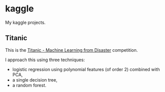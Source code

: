 # kaggle
My kaggle projects.

## Titanic

This is the [Titanic - Machine Learning from Disaster](https://www.kaggle.com/competitions/titanic) competition. 

I approach this using three techniques:

-  logistic regression using polynomial features (of order $2$) combined with PCA,
-  a single decision tree,
-  a random forest.
